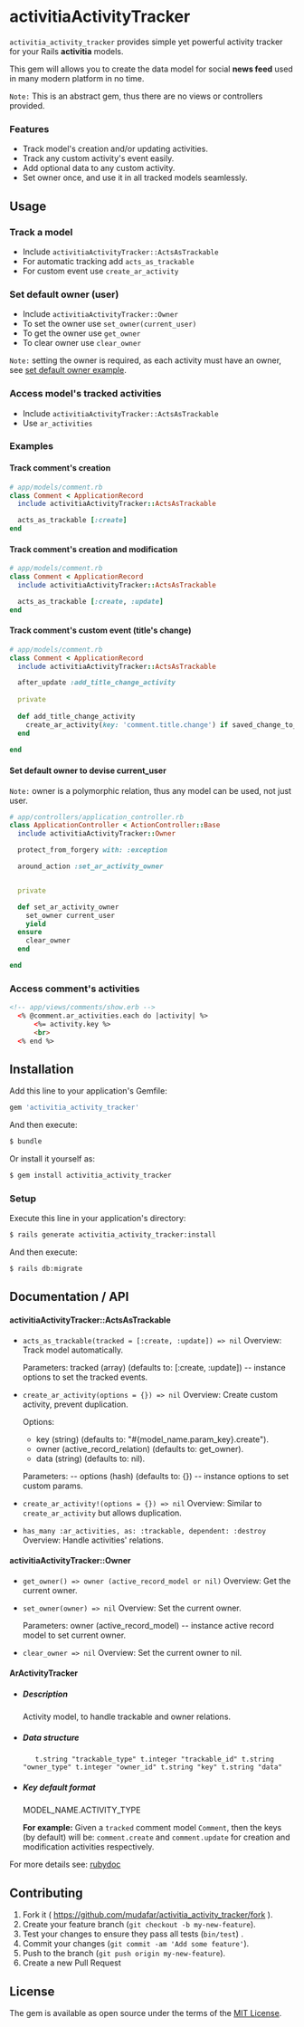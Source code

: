 # activitiaActivityTracker
`activitia_activity_tracker` provides simple yet powerful activity tracker for your Rails **activitia** models.

This gem will allows you to create the data model for social **news feed** used in many modern platform in no time.

`Note:` This is an abstract gem, thus there are no views or controllers provided.











### Features
- Track model's creation and/or updating activities. 
- Track any custom activity's event easily.
- Add optional data to any custom activity.
- Set owner once, and use it in all tracked models seamlessly.
  
  
  
  
  
  
  
  
  
  
  
  
  
## Usage

### Track a model
- Include `activitiaActivityTracker::ActsAsTrackable`
- For automatic tracking add `acts_as_trackable`
- For custom event use `create_ar_activity`

### Set default owner (user)
- Include `activitiaActivityTracker::Owner`
- To set the owner use `set_owner(current_user)`
- To get the owner use `get_owner`
- To clear owner use `clear_owner`

`Note:` setting the owner is required, as each activity must have an owner, see [set default owner example](#set-default-owner-to-devise-current_user).
 

### Access model's tracked activities
- Include `activitiaActivityTracker::ActsAsTrackable`
- Use `ar_activities`

### Examples

#### Track comment's creation
```ruby
# app/models/comment.rb
class Comment < ApplicationRecord
  include activitiaActivityTracker::ActsAsTrackable

  acts_as_trackable [:create]
end
 ```
 
#### Track comment's creation and modification
```ruby
# app/models/comment.rb
class Comment < ApplicationRecord
  include activitiaActivityTracker::ActsAsTrackable

  acts_as_trackable [:create, :update]
end
 ``` 

#### Track comment's custom event (title's change)

```ruby
# app/models/comment.rb
class Comment < ApplicationRecord
  include activitiaActivityTracker::ActsAsTrackable

  after_update :add_title_change_activity
    
  private
    
  def add_title_change_activity
    create_ar_activity(key: 'comment.title.change') if saved_change_to_title?
  end
    
end
 ``` 

#### Set default owner to devise current_user
`Note:` owner is a polymorphic relation, thus any model can be used, not just user.
 
```ruby
# app/controllers/application_controller.rb
class ApplicationController < ActionController::Base
  include activitiaActivityTracker::Owner

  protect_from_forgery with: :exception

  around_action :set_ar_activity_owner


  private

  def set_ar_activity_owner
    set_owner current_user
    yield
  ensure
    clear_owner
  end

end
```

### Access comment's activities

```html
<!-- app/views/comments/show.erb -->
  <% @comment.ar_activities.each do |activity| %>
      <%= activity.key %>
      <br>
  <% end %>
```














## Installation
Add this line to your application's Gemfile:

```ruby
gem 'activitia_activity_tracker'
```

And then execute:
```bash
$ bundle
```

Or install it yourself as:
```bash
$ gem install activitia_activity_tracker
```

### Setup
Execute this line in your application's directory:
```bash
$ rails generate activitia_activity_tracker:install
``` 

And then execute:
```bash
$ rails db:migrate
```













## Documentation / API
#### activitiaActivityTracker::ActsAsTrackable
- `acts_as_trackable(tracked = [:create, :update]) => nil`
    Overview:
    Track model automatically.

    Parameters:
    tracked (array) (defaults to: [:create, :update]) -- instance options to set the tracked events.


- `create_ar_activity(options = {}) => nil`
    Overview:
    Create custom activity, prevent duplication.

    Options:
    - key (string) (defaults to: "#{model_name.param_key}.create"). 
    - owner (active_record_relation) (defaults to: get_owner).
    - data (string) (defaults to: nil).

    Parameters:
-- options (hash) (defaults to: {}) -- instance options to set custom params.


- `create_ar_activity!(options = {}) => nil`
    Overview:
    Similar to `create_ar_activity` but allows duplication.



- `has_many :ar_activities, as: :trackable, dependent: :destroy`
    Overview: 
    Handle activities' relations.    
    
#### activitiaActivityTracker::Owner
- `get_owner() => owner (active_record_model or nil)`
    Overview: Get the current owner.

- `set_owner(owner) => nil`
    Overview: Set the current owner.
    
    Parameters:
    owner (active_record_model) -- instance active record model to set current owner.
    
    
- `clear_owner => nil`
    Overview: Set the current owner to nil.   


#### ArActivityTracker 
- ##### Description
    Activity model, to handle trackable and owner relations.

- ##### Data structure
    `    t.string "trackable_type"
     t.integer "trackable_id"
     t.string "owner_type"
     t.integer "owner_id"
     t.string "key"
     t.string "data"
`
- ##### Key default format
    MODEL_NAME.ACTIVITY_TYPE

    **For example:**
Given a `tracked` comment model `Comment`, then the keys (by default) will be:
`comment.create` and `comment.update` for creation and modification activities respectively. 


For more details see:
[rubydoc](https://www.rubydoc.info/gems/activitia_activity_tracker)







## Contributing

1. Fork it ( https://github.com/mudafar/activitia_activity_tracker/fork ).
2. Create your feature branch (`git checkout -b my-new-feature`).
3. Test your changes to ensure they pass all tests (`bin/test`) .
4. Commit your changes (`git commit -am 'Add some feature'`).
5. Push to the branch (`git push origin my-new-feature`).
6. Create a new Pull Request


## License
The gem is available as open source under the terms of the [MIT License](http://opensource.org/licenses/MIT).
